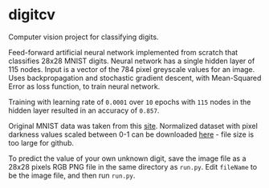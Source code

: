 # digitcv
Computer vision project for classifying digits.

Feed-forward artificial neural network implemented from scratch that classifies 28x28 MNIST digits. Neural network has a single hidden layer of 115 nodes. Input is a vector of the 784 pixel greyscale values for an image. Uses backpropagation and stochastic gradient descent, with Mean-Squared Error as loss function, to train neural network.

Training with learning rate of ``0.0001`` over ``10`` epochs with ``115`` nodes in the hidden layer resulted in an accuracy of ``0.857``.

Original MNIST data was taken from this [site](https://pjreddie.com/projects/mnist-in-csv/). Normalized dataset with pixel darkness values scaled between 0-1 can be downloaded [here](https://www.dropbox.com/s/8hl7g8e40s0elik/mnist_train.csv?dl=0) - file size is too large for github.

To predict the value of your own unknown digit, save the image file as a 28x28 pixels RGB PNG file in the same directory as ``run.py``. Edit ``fileName`` to be the image file, and then run ``run.py``.